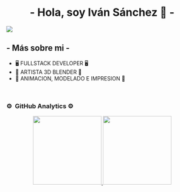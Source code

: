 <div align="center">
<h1 align="center"> - Hola, soy Iván Sánchez 🦖 - </h1>
</div>

<img src="https://3decstore.s3.us-east-2.amazonaws.com/IvanSanchez.png">

## - Más sobre mi -

- 🖥️ FULLSTACK DEVELOPER 🖥️
- 🎥 ARTISTA 3D BLENDER 🎥
- 🎨 ANIMACION, MODELADO E IMPRESION 🎨
<br>

### ⚙️ &nbsp;GitHub Analytics ⚙️

<p align="center">
<a href="https://github.com/IvanSDec">
  <img height="180em" src="https://github-readme-stats-eight-theta.vercel.app/api?username=ArisGuimera&show_icons=true&theme=algolia&include_all_commits=true&count_private=true"/>
  <img height="180em" src="https://github-readme-stats-eight-theta.vercel.app/api/top-langs/?username=ArisGuimera&layout=compact&langs_count=8&theme=algolia"/>
</a>
</p>
